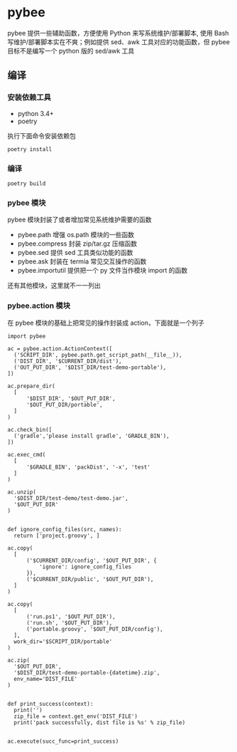 # pybee

   pybee 提供一些辅助函数，方便使用 Python 来写系统维护/部署脚本, 使用 Bash 写维护/部署脚本实在不爽；例如提供 sed、awk 工具对应的功能函数，但 pybee 目标不是编写一个 python 版的 sed/awk 工具



## 编译

### 安装依赖工具

* python 3.4+
* poetry

执行下面命令安装依赖包

```
poetry install
```

### 编译

```
poetry build
```

### pybee 模块
  pybee 模块封装了或者增加常见系统维护需要的函数

* pybee.path 增强 os.path 模块的一些函数
* pybee.compress 封装 zip/tar.gz 压缩函数
* pybee.sed 提供 sed 工具类似功能的函数 
* pybee.ask 封装在 termia 常见交互操作的函数
* pybee.importutil 提供把一个 py 文件当作模块 import 的函数

还有其他模块，这里就不一一列出

### pybee.action 模块
  在 pybee 模块的基础上把常见的操作封装成 action，下面就是一个列子

  ```
import pybee

ac = pybee.action.ActionContext([
    ('SCRIPT_DIR', pybee.path.get_script_path(__file__)),
    ('DIST_DIR', '$CURRENT_DIR/dist'),
    ('OUT_PUT_DIR', '$DIST_DIR/test-demo-portable'),
])

ac.prepare_dir(
    [
        '$DIST_DIR', '$OUT_PUT_DIR',
        '$OUT_PUT_DIR/portable',
    ]
)

ac.check_bin([
    ('gradle','please install gradle', 'GRADLE_BIN'),
])

ac.exec_cmd(
    [
        '$GRADLE_BIN', 'packDist', '-x', 'test'
    ]
)

ac.unzip(
    '$DIST_DIR/test-demo/test-demo.jar',
    '$OUT_PUT_DIR'
)


def ignore_config_files(src, names):
    return ['project.groovy', ]

ac.copy(
    [
        ('$CURRENT_DIR/config', '$OUT_PUT_DIR', {
            'ignore': ignore_config_files
        }),
        ('$CURRENT_DIR/public', '$OUT_PUT_DIR'),
    ]
)

ac.copy(
    [
        ('run.ps1', '$OUT_PUT_DIR'),
        ('run.sh', '$OUT_PUT_DIR'),
        ('portable.groovy', '$OUT_PUT_DIR/config'),
    ],
    work_dir='$SCRIPT_DIR/portable'
)

ac.zip(
    '$OUT_PUT_DIR',
    '$DIST_DIR/test-demo-portable-{datetime}.zip',
    env_name='DIST_FILE'
)


def print_success(context):
    print('')
    zip_file = context.get_env('DIST_FILE')
    print('pack successfully, dist file is %s' % zip_file)


ac.execute(succ_func=print_success)
  ```